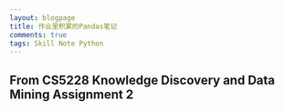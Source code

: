 ```yaml
---
layout: blogpage
title: 作业里积累的Pandas笔记
comments: true
tags: Skill Note Python
---
```


## From CS5228 Knowledge Discovery and Data Mining Assignment 2 ##

